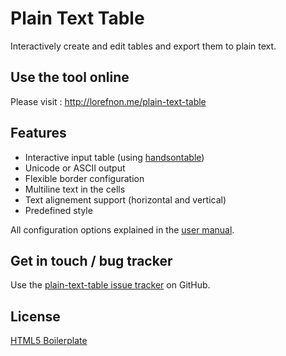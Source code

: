 # Plain Text Table

Interactively create and edit tables and export them to plain text.

## Use the tool online

Please visit : http://lorefnon.me/plain-text-table

## Features

* Interactive input table (using [handsontable](http://handsontable.com/))
* Unicode or ASCII output
* Flexible border configuration
* Multiline text in the cells
* Text alignement support (horizontal and vertical)
* Predefined style

All configuration options explained in the [user manual](user_manual/README.md).

## Get in touch / bug tracker

Use the [plain-text-table issue tracker](http://github.com/lorefnon/plain-text-table/issues) on GitHub.

## License

[HTML5 Boilerplate](LICENSE.md)
